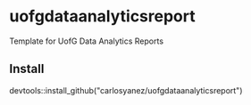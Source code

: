 # uofgdataanalyticsreport
Template for UofG Data Analytics Reports

## Install 
 devtools::install_github("carlosyanez/uofgdataanalyticsreport")
